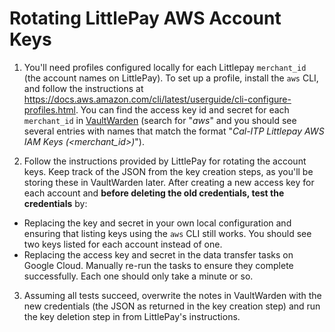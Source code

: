 # Rotating LittlePay AWS Account Keys

1.  You'll need profiles configured locally for each Littlepay `merchant_id` (the account names on LittlePay). To set up a profile, install the `aws` CLI, and follow the instructions at https://docs.aws.amazon.com/cli/latest/userguide/cli-configure-profiles.html. You can find the access key id and secret for each `merchant_id` in [VaultWarden](https://vaultwarden.jarv.us/#/vault) (search for "_aws_" and you should see several entries with names that match the format "_Cal-ITP Littlepay AWS IAM Keys (<merchant_id>)_").

2.  Follow the instructions provided by LittlePay for rotating the account keys. Keep track of the JSON from the key creation steps, as you'll be storing these in VaultWarden later. After creating a new access key for each account and **before deleting the old credentials, test the credentials** by:
  * Replacing the key and secret in your own local configuration and ensuring that listing keys using the `aws` CLI still works. You should see two keys listed for each account instead of one.
  * Replacing the access key and secret in the data transfer tasks on Google Cloud. Manually re-run the tasks to ensure they complete successfully. Each one should only take a minute or so.

3.  Assuming all tests succeed, overwrite the notes in VaultWarden with the new credentials (the JSON as returned in the key creation step) and run the key deletion step in from LittlePay's instructions.
